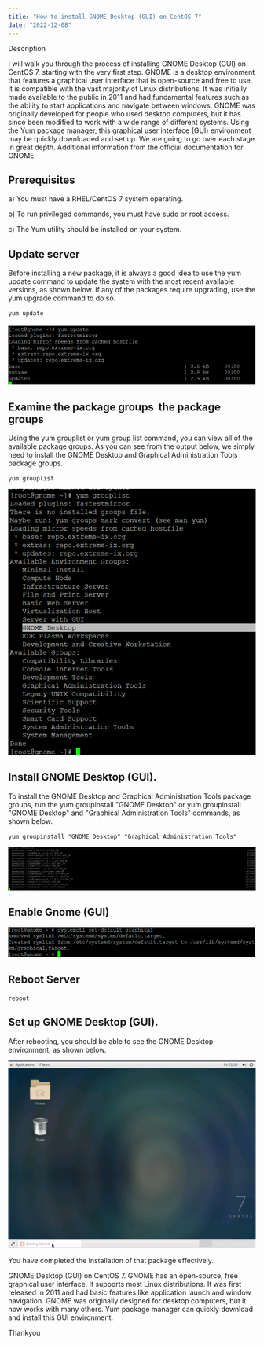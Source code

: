 ```yaml
---
title: "How to install GNOME Desktop (GUI) on CentOS 7"
date: "2022-12-08"
---
```


Description

I will walk you through the process of installing GNOME Desktop (GUI) on CentOS 7, starting with the very first step. GNOME is a desktop environment that features a graphical user interface that is open-source and free to use. It is compatible with the vast majority of Linux distributions. It was initially made available to the public in 2011 and had fundamental features such as the ability to start applications and navigate between windows. GNOME was originally developed for people who used desktop computers, but it has since been modified to work with a wide range of different systems. Using the Yum package manager, this graphical user interface (GUI) environment may be quickly downloaded and set up. We are going to go over each stage in great depth. Additional information from the official documentation for GNOME

## Prerequisites

a) You must have a RHEL/CentOS 7 system operating.

b) To run privileged commands, you must have sudo or root access.

c) The Yum utility should be installed on your system.

## Update server

Before installing a new package, it is always a good idea to use the yum update command to update the system with the most recent available versions, as shown below. If any of the packages require upgrading, use the yum upgrade command to do so.

```
yum update
```
![output](images/image-583.png)

## Examine the package groups  the package groups 

Using the yum grouplist or yum group list command, you can view all of the available package groups. As you can see from the output below, we simply need to install the GNOME Desktop and Graphical Administration Tools package groups.

```
yum grouplist
```
![output](images/image-584.png)

## Install GNOME Desktop (GUI).

To install the GNOME Desktop and Graphical Administration Tools package groups, run the yum groupinstall "GNOME Desktop" or yum groupinstall "GNOME Desktop" and "Graphical Administration Tools" commands, as shown below.

```
yum groupinstall "GNOME Desktop" "Graphical Administration Tools"
```
![output](images/image-585-1024x179.png)

## Enable Gnome (GUI)

![output](images/image-586.png)

## Reboot Server

```
reboot
```
## Set up GNOME Desktop (GUI). 

After rebooting, you should be able to see the GNOME Desktop environment, as shown below.

![](images/image-587.png)

You have completed the installation of that package effectively.

GNOME Desktop (GUI) on CentOS 7. GNOME has an open-source, free graphical user interface. It supports most Linux distributions. It was first released in 2011 and had basic features like application launch and window navigation. GNOME was originally designed for desktop computers, but it now works with many others. Yum package manager can quickly download and install this GUI environment.

Thankyou

